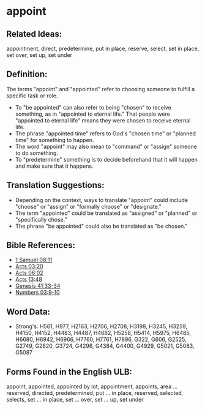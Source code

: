 # appoint

## Related Ideas:

appointment, direct, predetermine, put in place, reserve, select, set in place, set over, set up, set under

## Definition:

The terms "appoint" and "appointed" refer to choosing someone to fulfill a specific task or role.

* To "be appointed" can also refer to being "chosen" to receive something, as in "appointed to eternal life." That people were "appointed to eternal life" means they were chosen to receive eternal life.
* The phrase "appointed time" refers to God's "chosen time" or "planned time" for something to happen.
* The word "appoint" may also mean to "command" or "assign" someone to do something.
* To "predetermine" something is to decide beforehand that it will happen and make sure that it happens.

## Translation Suggestions:

* Depending on the context, ways to translate "appoint" could include "choose" or "assign" or "formally choose" or "designate."
* The term "appointed" could be translated as "assigned" or "planned" or "specifically chose."
* The phrase "be appointed" could also be translated as "be chosen."

## Bible References:

* [1 Samuel 08:11](rc://en/tn/help/1sa/08/11)
* [Acts 03:20](rc://en/tn/help/act/03/20)
* [Acts 06:02](rc://en/tn/help/act/06/02)
* [Acts 13:48](rc://en/tn/help/act/13/48)
* [Genesis 41:33-34](rc://en/tn/help/gen/41/33)
* [Numbers 03:9-10](rc://en/tn/help/num/03/09)

## Word Data:

* Strong's: H561, H977, H2163, H2706, H2708, H3198, H3245, H3259, H4150, H4152, H4483, H4487, H4662, H5258, H5414, H5975, H6485, H6680, H6942, H6966, H7760, H7761, H7896, G322, G606, G2525, G2749, G2820, G3724, G4296, G4384, G4400, G4929, G5021, G5083, G5087

## Forms Found in the English ULB:

appoint, appointed, appointed by lot, appointment, appoints, area ... reserved, directed, predetermined, put ... in place, reserved, selected, selects, set ... in place, set ... over, set ... up, set under

